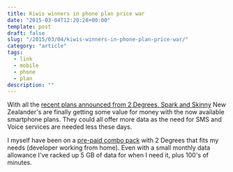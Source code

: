 ```yaml
---
title: Kiwis winners in phone plan price war
date: "2015-03-04T12:20:28+00:00"
template: post
draft: false
slug: "/2015/03/04/kiwis-winners-in-phone-plan-price-war/"
category: "article"
tags:
  - link
  - mobile
  - phone
  - plan
description: ""
---
```


With all the [recent plans announced from 2 Degrees, Spark and Skinny](http://www.stuff.co.nz/technology/digital-living/66920045/Kiwis-winners-in-phone-plan-price-war) New Zealander's are finally getting some value for money with the now available smartphone plans. They could all offer more data as the need for SMS and Voice services are needed less these days.

I myself have been on a <a href="http://www.2degreesmobile.co.nz/prepay/pricing/plus/value-packs/carryover-combo" title="Carryover Combo" target="_blank">pre-paid combo pack</a> with 2 Degrees that fits my needs (developer working from home). Even with a small monthly data allowance I've racked up 5 GB of data for when I need it, plus 100's of minutes.